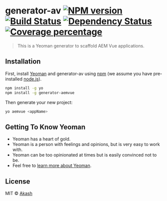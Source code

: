 # generator-av [![NPM version][npm-image]][npm-url] [![Build Status][travis-image]][travis-url] [![Dependency Status][daviddm-image]][daviddm-url] [![Coverage percentage][coveralls-image]][coveralls-url]
> This is a Yeoman generator to scaffold AEM Vue applications.

## Installation

First, install [Yeoman](http://yeoman.io) and generator-av using [npm](https://www.npmjs.com/) (we assume you have pre-installed [node.js](https://nodejs.org/)).

```bash
npm install -g yo
npm install -g generator-aemvue
```

Then generate your new project:

```bash
yo aemvue <appName>
```

## Getting To Know Yeoman

 * Yeoman has a heart of gold.
 * Yeoman is a person with feelings and opinions, but is very easy to work with.
 * Yeoman can be too opinionated at times but is easily convinced not to be.
 * Feel free to [learn more about Yeoman](http://yeoman.io/).

## License

MIT © [Akash](appsparkler.com)


[npm-image]: https://badge.fury.io/js/generator-av.svg
[npm-url]: https://npmjs.org/package/generator-av
[travis-image]: https://travis-ci.org/appsparkler/generator-av.svg?branch=master
[travis-url]: https://travis-ci.org/appsparkler/generator-av
[daviddm-image]: https://david-dm.org/appsparkler/generator-av.svg?theme=shields.io
[daviddm-url]: https://david-dm.org/appsparkler/generator-av
[coveralls-image]: https://coveralls.io/repos/appsparkler/generator-av/badge.svg
[coveralls-url]: https://coveralls.io/r/appsparkler/generator-av
